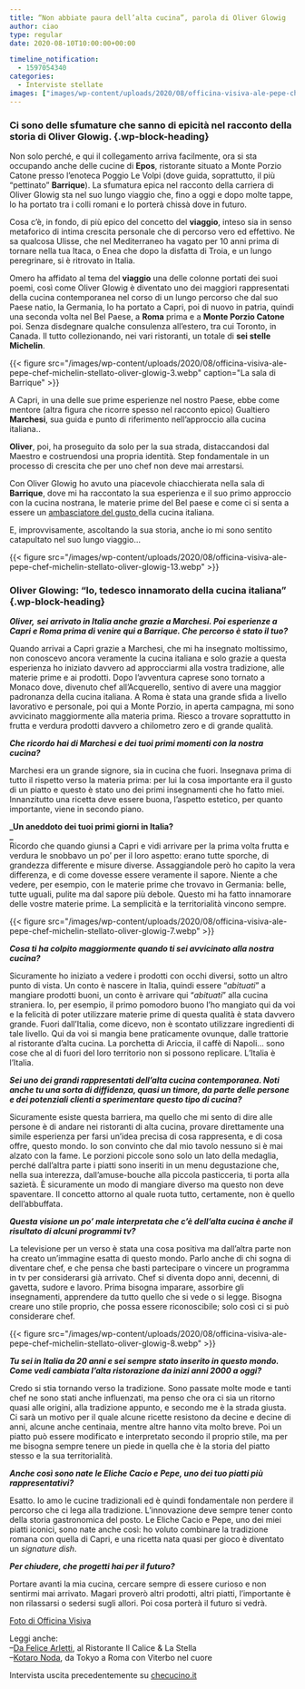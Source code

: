 ```yaml
---
title: “Non abbiate paura dell’alta cucina”, parola di Oliver Glowig
author: ciao
type: regular
date: 2020-08-10T10:00:00+00:00

timeline_notification:
  - 1597054340
categories:
  - Interviste stellate
images: ["images/wp-content/uploads/2020/08/officina-visiva-ale-pepe-chef-michelin-stellato-oliver-glowig-1.webp"]
---
```

### Ci sono delle sfumature che sanno di epicità nel racconto della storia di Oliver Glowig.  {.wp-block-heading}

Non solo perché, e qui il collegamento arriva facilmente, ora si sta occupando anche delle cucine di **Epos**, ristorante situato a Monte Porzio Catone presso l’enoteca Poggio Le Volpi (dove guida, soprattutto, il più “pettinato” **Barrique**). La sfumatura epica nel racconto della carriera di Oliver Glowig sta nel suo lungo viaggio che, fino a oggi e dopo molte tappe, lo ha portato tra i colli romani e lo porterà chissà dove in futuro. 

Cosa c’è, in fondo, di più epico del concetto del **viaggio**, inteso sia in senso metaforico di intima crescita personale che di percorso vero ed effettivo. Ne sa qualcosa Ulisse, che nel Mediterraneo ha vagato per 10 anni prima di tornare nella tua Itaca, o Enea che dopo la disfatta di Troia, e un lungo peregrinare, si è ritrovato in Italia. 

Omero ha affidato al tema del **viaggio** una delle colonne portati dei suoi poemi, così come Oliver Glowig è diventato uno dei maggiori rappresentati della cucina contemporanea nel corso di un lungo percorso che dal suo Paese natio, la Germania, lo ha portato a Capri, poi di nuovo in patria, quindi una seconda volta nel Bel Paese, a **Roma** prima e a **Monte Porzio Catone** poi. Senza disdegnare qualche consulenza all’estero, tra cui Toronto, in Canada. Il tutto collezionando, nei vari ristoranti, un totale di **sei stelle Michelin**.


{{< figure src="/images/wp-content/uploads/2020/08/officina-visiva-ale-pepe-chef-michelin-stellato-oliver-glowig-3.webp" caption="La sala di Barrique" >}}


A Capri, in una delle sue prime esperienze nel nostro Paese, ebbe come mentore (altra figura che ricorre spesso nel racconto epico) Gualtiero **Marchesi**, sua guida e punto di riferimento nell&#8217;approccio alla cucina italiana.. 

**Oliver**, poi, ha proseguito da solo per la sua strada, distaccandosi dal Maestro e costruendosi una propria identità. Step fondamentale in un processo di crescita che per uno chef non deve mai arrestarsi. 

Con Oliver Glowig ho avuto una piacevole chiacchierata nella sala di **Barrique**, dove mi ha raccontato la sua esperienza e il suo primo approccio con la cucina nostrana, le materie prime del Bel paese e come ci si senta a essere un <a rel="noreferrer noopener" href="https://www.ambasciatoridelgusto.it/" target="_blank">ambasciatore del gusto </a>della cucina italiana. 

E, improvvisamente, ascoltando la sua storia, anche io mi sono sentito catapultato nel suo lungo viaggio…


{{< figure src="/images/wp-content/uploads/2020/08/officina-visiva-ale-pepe-chef-michelin-stellato-oliver-glowig-13.webp" >}}


### Oliver Glowing: &#8220;Io, tedesco innamorato della cucina italiana&#8221; {.wp-block-heading}

**_Oliver,_** _**sei arrivato in Italia anche grazie a Marchesi. Poi esperienze a Capri e Roma prima di venire qui a Barrique. Che percorso è stato il tuo?**_

Quando arrivai a Capri grazie a Marchesi, che mi ha insegnato moltissimo, non conoscevo ancora veramente la cucina italiana e solo grazie a questa esperienza ho iniziato davvero ad approcciarmi alla vostra tradizione, alle materie prime e ai prodotti. Dopo l&#8217;avventura caprese sono tornato a Monaco dove, divenuto chef all&#8217;Acquerello, sentivo di avere una maggior padronanza della cucina italiana. A Roma è stata una grande sfida a livello lavorativo e personale, poi qui a Monte Porzio, in aperta campagna, mi sono avvicinato maggiormente alla materia prima. Riesco a trovare soprattutto in frutta e verdura prodotti davvero a chilometro zero e di grande qualità.

_**Che ricordo hai di Marchesi e dei tuoi primi momenti con la nostra cucina?**_

Marchesi era un grande signore, sia in cucina che fuori. Insegnava prima di tutto il rispetto verso la materia prima: per lui la cosa importante era il gusto di un piatto e questo è stato uno dei primi insegnamenti che ho fatto miei. Innanzitutto una ricetta deve essere buona, l&#8217;aspetto estetico, per quanto importante, viene in secondo piano. 

**_Un aneddoto dei tuoi primi giorni in Italia?  
_**  
Ricordo che quando giunsi a Capri e vidi arrivare per la prima volta frutta e verdura le snobbavo un po&#8217; per il loro aspetto: erano tutte sporche, di grandezza differente e misure diverse. Assaggiandole però ho capito la vera differenza, e di come dovesse essere veramente il sapore. Niente a che vedere, per esempio, con le materie prime che trovavo in Germania: belle, tutte uguali, pulite ma dal sapore più debole. Questo mi ha fatto innamorare delle vostre materie prime. La semplicità e la territorialità vincono sempre.


{{< figure src="/images/wp-content/uploads/2020/08/officina-visiva-ale-pepe-chef-michelin-stellato-oliver-glowig-7.webp" >}}


**_Cosa ti ha colpito maggiormente quando ti sei avvicinato alla nostra cucina?_**

Sicuramente ho iniziato a vedere i prodotti con occhi diversi, sotto un altro punto di vista. Un conto è nascere in Italia, quindi essere &#8220;_abituati_&#8221; a mangiare prodotti buoni, un conto è arrivare qui &#8220;_abituati_&#8221; alla cucina straniera. Io, per esempio, il primo pomodoro buono l&#8217;ho mangiato qui da voi e la felicità di poter utilizzare materie prime di questa qualità è stata davvero grande. Fuori dall&#8217;Italia, come dicevo, non è scontato utilizzare ingredienti di tale livello. Qui da voi si mangia bene praticamente ovunque, dalle trattorie al ristorante d&#8217;alta cucina. La porchetta di Ariccia, il caffè di Napoli&#8230; sono cose che al di fuori del loro territorio non si possono replicare. L&#8217;Italia è l&#8217;Italia.

**_Sei uno dei grandi rappresentati dell&#8217;alta cucina contemporanea. Noti anche tu una sorta di diffidenza, quasi un timore, da parte delle persone e dei potenziali clienti a sperimentare questo tipo di cucina?_**

Sicuramente esiste questa barriera, ma quello che mi sento di dire alle persone è di andare nei ristoranti di alta cucina, provare direttamente una simile esperienza per farsi un&#8217;idea precisa di cosa rappresenta, e di cosa offre, questo mondo. Io son convinto che dal mio tavolo nessuno si è mai alzato con la fame. Le porzioni piccole sono solo un lato della medaglia, perché dall&#8217;altra parte i piatti sono inseriti in un menu degustazione che, nella sua interezza, dall&#8217;amuse-bouche alla piccola pasticceria, ti porta alla sazietà. È sicuramente un modo di mangiare diverso ma questo non deve spaventare. Il concetto attorno al quale ruota tutto, certamente, non è quello dell&#8217;abbuffata.

**_Questa visione un po&#8217; male interpretata che c&#8217;è dell&#8217;alta cucina è anche il risultato di alcuni programmi tv?_**

La televisione per un verso è stata una cosa positiva ma dall&#8217;altra parte non ha creato un&#8217;immagine esatta di questo mondo. Parlo anche di chi sogna di diventare chef, e che pensa che basti partecipare o vincere un programma in tv per considerarsi già arrivato. Chef si diventa dopo anni, decenni, di gavetta, sudore e lavoro. Prima bisogna imparare, assorbire gli insegnamenti, apprendere da tutto quello che si vede o si legge. Bisogna creare uno stile proprio, che possa essere riconoscibile; solo così ci si può considerare chef.


{{< figure src="/images/wp-content/uploads/2020/08/officina-visiva-ale-pepe-chef-michelin-stellato-oliver-glowig-8.webp" >}}


_**Tu sei in Italia da 20 anni e sei sempre stato inserito in questo mondo. Come vedi cambiata l&#8217;alta ristorazione da inizi anni 2000 a oggi?**_

Credo si stia tornando verso la tradizione. Sono passate molte mode e tanti chef ne sono stati anche influenzati, ma penso che ora ci sia un ritorno quasi alle origini, alla tradizione appunto, e secondo me è la strada giusta. Ci sarà un motivo per il quale alcune ricette resistono da decine e decine di anni, alcune anche centinaia, mentre altre hanno vita molto breve. Poi un piatto può essere modificato e interpretato secondo il proprio stile, ma per me bisogna sempre tenere un piede in quella che è la storia del piatto stesso e la sua territorialità.

_**Anche così sono nate le Eliche Cacio e Pepe, uno dei tuo piatti più rappresentativi?**_

Esatto.&nbsp;Io amo le cucine tradizionali ed è quindi fondamentale non perdere il percorso che ci lega alla tradizione. L&#8217;innovazione deve sempre tener conto della storia gastronomica del posto. Le Eliche Cacio e Pepe, uno dei miei piatti iconici, sono nate anche così: ho voluto combinare la tradizione romana con quella di Capri, e una ricetta nata quasi per gioco è diventato un _signature dish_.

_**Per chiudere, che progetti hai per il futuro?**_

Portare avanti la mia cucina, cercare sempre di essere curioso e non sentirmi mai arrivato. Magari proverò altri prodotti, altri piatti, l&#8217;importante è non rilassarsi o sedersi sugli allori. Poi cosa porterà il futuro si vedrà.

<a rel="noreferrer noopener" href="https://www.officinavisiva.it/" target="_blank">Foto di Officina Visiva</a>

Leggi anche:  
&#8211;<a rel="noreferrer noopener" href="https://aleepepe.com/2020/06/18/ristorante-felice-arletti/" target="_blank">Da Felice Arletti</a>, al Ristorante Il Calice & La Stella  
&#8211;<a rel="noreferrer noopener" href="https://aleepepe.com/2020/07/20/kotaro-noda-intervista/" target="_blank">Kotaro Noda</a>, da Tokyo a Roma con Viterbo nel cuore 

Intervista uscita precedentemente su <a href="https://www.checucino.it/barrique-oliver-glowig/" target="_blank" rel="noreferrer noopener">checucino.it</a>
